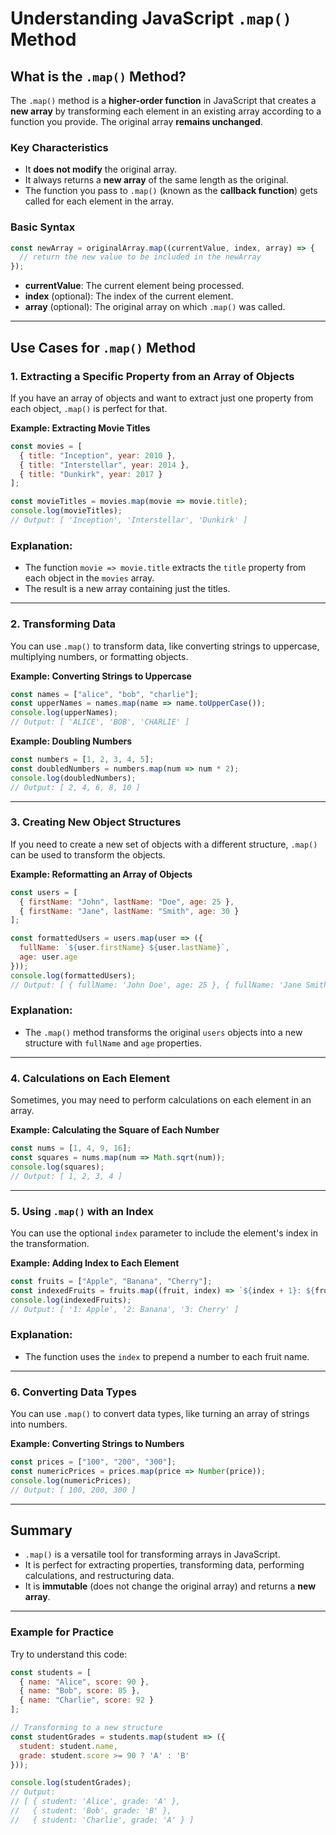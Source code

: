
# Understanding JavaScript `.map()` Method

## What is the `.map()` Method?

The `.map()` method is a **higher-order function** in JavaScript that creates a **new array** by transforming each element in an existing array according to a function you provide. The original array **remains unchanged**.

### Key Characteristics
- It **does not modify** the original array.
- It always returns a **new array** of the same length as the original.
- The function you pass to `.map()` (known as the **callback function**) gets called for each element in the array.

### Basic Syntax
```javascript
const newArray = originalArray.map((currentValue, index, array) => {
  // return the new value to be included in the newArray
});
```

- **currentValue**: The current element being processed.
- **index** (optional): The index of the current element.
- **array** (optional): The original array on which `.map()` was called.

---

## Use Cases for `.map()` Method

### 1. **Extracting a Specific Property from an Array of Objects**
If you have an array of objects and want to extract just one property from each object, `.map()` is perfect for that.

**Example: Extracting Movie Titles**
```javascript
const movies = [
  { title: "Inception", year: 2010 },
  { title: "Interstellar", year: 2014 },
  { title: "Dunkirk", year: 2017 }
];

const movieTitles = movies.map(movie => movie.title);
console.log(movieTitles);
// Output: [ 'Inception', 'Interstellar', 'Dunkirk' ]
```

### Explanation:
- The function `movie => movie.title` extracts the `title` property from each object in the `movies` array.
- The result is a new array containing just the titles.

---

### 2. **Transforming Data**
You can use `.map()` to transform data, like converting strings to uppercase, multiplying numbers, or formatting objects.

**Example: Converting Strings to Uppercase**
```javascript
const names = ["alice", "bob", "charlie"];
const upperNames = names.map(name => name.toUpperCase());
console.log(upperNames);
// Output: [ 'ALICE', 'BOB', 'CHARLIE' ]
```

**Example: Doubling Numbers**
```javascript
const numbers = [1, 2, 3, 4, 5];
const doubledNumbers = numbers.map(num => num * 2);
console.log(doubledNumbers);
// Output: [ 2, 4, 6, 8, 10 ]
```

---

### 3. **Creating New Object Structures**
If you need to create a new set of objects with a different structure, `.map()` can be used to transform the objects.

**Example: Reformatting an Array of Objects**
```javascript
const users = [
  { firstName: "John", lastName: "Doe", age: 25 },
  { firstName: "Jane", lastName: "Smith", age: 30 }
];

const formattedUsers = users.map(user => ({
  fullName: `${user.firstName} ${user.lastName}`,
  age: user.age
}));
console.log(formattedUsers);
// Output: [ { fullName: 'John Doe', age: 25 }, { fullName: 'Jane Smith', age: 30 } ]
```

### Explanation:
- The `.map()` method transforms the original `users` objects into a new structure with `fullName` and `age` properties.

---

### 4. **Calculations on Each Element**
Sometimes, you may need to perform calculations on each element in an array.

**Example: Calculating the Square of Each Number**
```javascript
const nums = [1, 4, 9, 16];
const squares = nums.map(num => Math.sqrt(num));
console.log(squares);
// Output: [ 1, 2, 3, 4 ]
```

---

### 5. **Using `.map()` with an Index**
You can use the optional `index` parameter to include the element's index in the transformation.

**Example: Adding Index to Each Element**
```javascript
const fruits = ["Apple", "Banana", "Cherry"];
const indexedFruits = fruits.map((fruit, index) => `${index + 1}: ${fruit}`);
console.log(indexedFruits);
// Output: [ '1: Apple', '2: Banana', '3: Cherry' ]
```

### Explanation:
- The function uses the `index` to prepend a number to each fruit name.

---

### 6. **Converting Data Types**
You can use `.map()` to convert data types, like turning an array of strings into numbers.

**Example: Converting Strings to Numbers**
```javascript
const prices = ["100", "200", "300"];
const numericPrices = prices.map(price => Number(price));
console.log(numericPrices);
// Output: [ 100, 200, 300 ]
```

---

## Summary
- `.map()` is a versatile tool for transforming arrays in JavaScript.
- It is perfect for extracting properties, transforming data, performing calculations, and restructuring data.
- It is **immutable** (does not change the original array) and returns a **new array**.

---

### Example for Practice
Try to understand this code:

```javascript
const students = [
  { name: "Alice", score: 90 },
  { name: "Bob", score: 85 },
  { name: "Charlie", score: 92 }
];

// Transforming to a new structure
const studentGrades = students.map(student => ({
  student: student.name,
  grade: student.score >= 90 ? 'A' : 'B'
}));

console.log(studentGrades);
// Output: 
// [ { student: 'Alice', grade: 'A' },
//   { student: 'Bob', grade: 'B' },
//   { student: 'Charlie', grade: 'A' } ]
```
